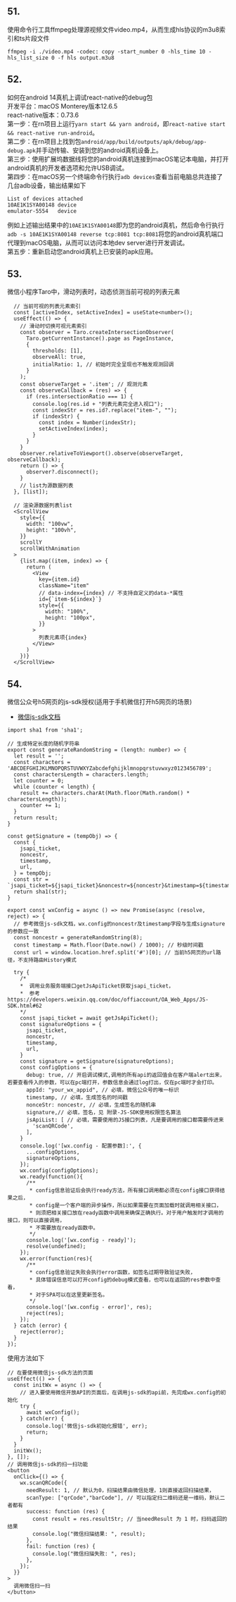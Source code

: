 ## 51.
使用命令行工具ffmpeg处理源视频文件video.mp4，从而生成hls协议的m3u8索引和ts片段文件
```
ffmpeg -i ./video.mp4 -codec: copy -start_number 0 -hls_time 10 -hls_list_size 0 -f hls output.m3u8
```

## 52.
如何在android 14真机上调试react-native的debug包  
开发平台：macOS Monterey版本12.6.5  
react-native版本：0.73.6  
第一步：在rn项目上运行`yarn start && yarn android`，即`react-native start && react-native run-android`。  
第二步：在rn项目上找到包`android/app/build/outputs/apk/debug/app-debug.apk`并手动传输、安装到您的android真机设备上。  
第三步：使用扩展坞数据线将您的android真机连接到macOS笔记本电脑，并打开android真机的开发者选项和允许USB调试。  
第四步：在macOS另一个终端命令行执行`adb devices`查看当前电脑总共连接了几台adb设备，输出结果如下
```
List of devices attached
10AE1K1SYA00148	device
emulator-5554	device
```
例如上述输出结果中的`10AE1K1SYA00148`即为您的android真机，然后命令行执行`adb -s 10AE1K1SYA00148 reverse tcp:8081 tcp:8081`将您的android真机端口代理到macOS电脑，从而可以访问本地dev server进行开发调试。  
第五步：重新启动您android真机上已安装的apk应用。

## 53.
微信小程序Taro中，滑动列表时，动态侦测当前可视的列表元素
```
  // 当前可视的列表元素索引
  const [activeIndex, setActiveIndex] = useState<number>();
  useEffect(() => {
    // 滑动时切换可视元素索引
    const observer = Taro.createIntersectionObserver(
      Taro.getCurrentInstance().page as PageInstance,
      {
        thresholds: [1],
        observeAll: true,
        initialRatio: 1, // 初始时完全呈现也不触发观测回调
      }
    );
    const observeTarget = '.item'; // 观测元素
    const observeCallback = (res) => {
      if (res.intersectionRatio === 1) {
        console.log(res.id + "列表元素完全进入视口");
        const indexStr = res.id?.replace("item-", "");
        if (indexStr) {
          const index = Number(indexStr);
          setActiveIndex(index);
        }
      }
    }
    observer.relativeToViewport().observe(observeTarget, observeCallback);
    return () => {
      observer?.disconnect();
    }
    // list为源数据列表
  }, [list]);

  // 渲染源数据列表list
  <ScrollView
    style={{
      width: "100vw",
      height: "100vh",
    }}
    scrollY
    scrollWithAnimation
  >
    {list.map((item, index) => {
      return (
        <View
          key={item.id}
          className="item"
          // data-index={index} // 不支持自定义的data-*属性
          id={`item-${index}`}
          style={{
            width: "100%",
            height: "100px",
          }}
        >
          列表元素项{index}
        </View>
      )
    })}
  </ScrollView>
```

## 54.
微信公众号h5网页的js-sdk授权(适用于手机微信打开h5网页的场景)
- [微信js-sdk文档](https://developers.weixin.qq.com/doc/offiaccount/OA_Web_Apps/JS-SDK.html)
```
import sha1 from 'sha1';

// 生成特定长度的随机字符串
export const generateRandomString = (length: number) => {
  let result = '';
  const characters = 'ABCDEFGHIJKLMNOPQRSTUVWXYZabcdefghijklmnopqrstuvwxyz0123456789';
  const charactersLength = characters.length;
  let counter = 0;
  while (counter < length) {
    result += characters.charAt(Math.floor(Math.random() * charactersLength));
    counter += 1;
  }
  return result;
}

const getSignature = (tempObj) => {
  const {
    jsapi_ticket,
    noncestr,
    timestamp,
    url,
  } = tempObj;
  const str = `jsapi_ticket=${jsapi_ticket}&noncestr=${noncestr}&timestamp=${timestamp}&url=${url}`;
  return sha1(str);
}

export const wxConfig = async () => new Promise(async (resolve, reject) => {
  // 参考微信js-sdk文档，wx.config的noncestr及timestamp字段与生成signature的参数应一致
  const noncestr = generateRandomString(8);
  const timestamp = Math.floor(Date.now() / 1000); // 秒级时间戳
  const url = window.location.href.split('#')[0]; // 当前h5网页的url路径，不支持路由History模式

  try {
    /*
    *  调用业务服务端接口getJsApiTicket获取jsapi_ticket，
    *  参考https://developers.weixin.qq.com/doc/offiaccount/OA_Web_Apps/JS-SDK.html#62
    */
    const jsapi_ticket = await getJsApiTicket();
    const signatureOptions = {
      jsapi_ticket,
      noncestr,
      timestamp,
      url,
    }
    const signature = getSignature(signatureOptions);
    const configOptions = {
      debug: true, // 开启调试模式,调用的所有api的返回值会在客户端alert出来，若要查看传入的参数，可以在pc端打开，参数信息会通过log打出，仅在pc端时才会打印。
      appId: "your_wx_appid", // 必填，微信公众号的唯一标识
      timestamp, // 必填，生成签名的时间戳
      nonceStr: noncestr, // 必填，生成签名的随机串
      signature,// 必填，签名，见 附录-JS-SDK使用权限签名算法
      jsApiList: [ // 必填，需要使用的JS接口列表，凡是要调用的接口都需要传进来
        'scanQRCode',
      ],
    }
    console.log('[wx.config - 配置参数]:', {
      ...configOptions,
      signatureOptions,
    });
    wx.config(configOptions);
    wx.ready(function(){
      /**
       * config信息验证后会执行ready方法，所有接口调用都必须在config接口获得结果之后，
       * config是一个客户端的异步操作，所以如果需要在页面加载时就调用相关接口，
       * 则须把相关接口放在ready函数中调用来确保正确执行。对于用户触发时才调用的接口，则可以直接调用，
       * 不需要放在ready函数中。
       */
      console.log('[wx.config - ready]');
      resolve(undefined);
    });
    wx.error(function(res){
      /**
       * config信息验证失败会执行error函数，如签名过期导致验证失败，
       * 具体错误信息可以打开config的debug模式查看，也可以在返回的res参数中查看，
       * 对于SPA可以在这里更新签名。
       */
      console.log('[wx.config - error]', res);
      reject(res);
    });
  } catch (error) {
    reject(error);
  }
});
```
使用方法如下
```
// 在要使用微信js-sdk方法的页面
useEffect(() => {
  const initWx = async () => {
    // 进入要使用微信开放API的页面后，在调用js-sdk的api前，先完成wx.config的初始化
    try {
      await wxConfig();
    } catch(err) {
      console.log('微信js-sdk初始化报错', err);
      return;
    }
  }
  initWx();
}, []);
// 调用微信js-sdk的扫一扫功能
<button
  onClick={() => {
    wx.scanQRCode({
      needResult: 1, // 默认为0，扫描结果由微信处理，1则直接返回扫描结果，
      scanType: ["qrCode","barCode"], // 可以指定扫二维码还是一维码，默认二者都有
      success: function (res) {
        const result = res.resultStr; // 当needResult 为 1 时，扫码返回的结果
        console.log("微信扫描结果: ", result);
      },
      fail: function (res) {
        console.log("微信扫描失败: ", res);
      },
    });
  }}
>
  调用微信扫一扫
</button>
```



